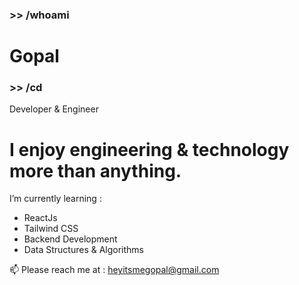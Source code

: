 <h3> >> /whoami </h3>
<h1>Gopal</h1>

<h3> >> /cd </h3>
Developer & Engineer
<h1>I enjoy engineering & technology more than anything.</h1>

I’m currently learning :
- ReactJs
- Tailwind CSS
- Backend Development
- Data Structures & Algorithms

📫 Please reach me at : heyitsmegopal@gmail.com

<!--
**Gopal-G0/Gopal-G0** is a ✨ _special_ ✨ repository because its `README.md` (this file) appears on your GitHub profile.

Here are some ideas to get you started:

- 🔭 I’m currently working on ...
- 🌱 I’m currently learning ...
- 👯 I’m looking to collaborate on ...
- 🤔 I’m looking for help with ...
- 💬 Ask me about ...
- 📫 How to reach me: ...
- 😄 Pronouns: ...
- ⚡ Fun fact: ...
-->

